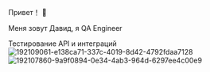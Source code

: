 Привет！ 👋

Меня зовут Давид, я QA Engineer

Тестирование API и интеграций
![192109061-e138ca71-337c-4019-8d42-4792fdaa7128](https://github.com/user-attachments/assets/df116a3d-0cf3-4a73-b96b-b97f954f87e0)
![192107860-9a9f0894-0e34-4ab3-964d-6297ee4c00e9](https://github.com/user-attachments/assets/55a62a05-5d13-4814-88b5-6049368e4732)


<!---
David-QA-F/David-QA-F is a ✨ special ✨ repository because its `README.md` (this file) appears on your GitHub profile.
You can click the Preview link to take a look at your changes.
--->
